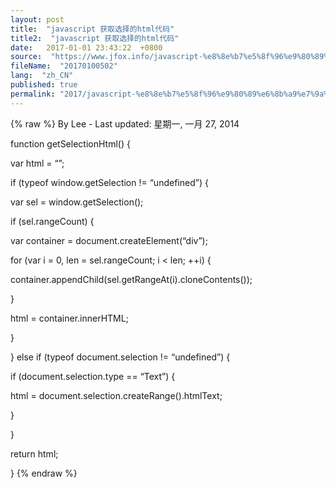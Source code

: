 ```yaml
---
layout: post
title:  "javascript 获取选择的html代码"
title2:  "javascript 获取选择的html代码"
date:   2017-01-01 23:43:22  +0800
source:  "https://www.jfox.info/javascript-%e8%8e%b7%e5%8f%96%e9%80%89%e6%8b%a9%e7%9a%84html%e4%bb%a3%e7%a0%81.html"
fileName:  "20170100502"
lang:  "zh_CN"
published: true
permalink: "2017/javascript-%e8%8e%b7%e5%8f%96%e9%80%89%e6%8b%a9%e7%9a%84html%e4%bb%a3%e7%a0%81.html"
---
```

{% raw %}
By Lee - Last updated: 星期一, 一月 27, 2014

function getSelectionHtml() {

var html = “”;

if (typeof window.getSelection != “undefined”) {

var sel = window.getSelection();

if (sel.rangeCount) {

var container = document.createElement(“div”);

for (var i = 0, len = sel.rangeCount; i < len; ++i) {

container.appendChild(sel.getRangeAt(i).cloneContents());

}

html = container.innerHTML;

}

} else if (typeof document.selection != “undefined”) {

if (document.selection.type == “Text”) {

html = document.selection.createRange().htmlText;

}

}

return html;

}
{% endraw %}